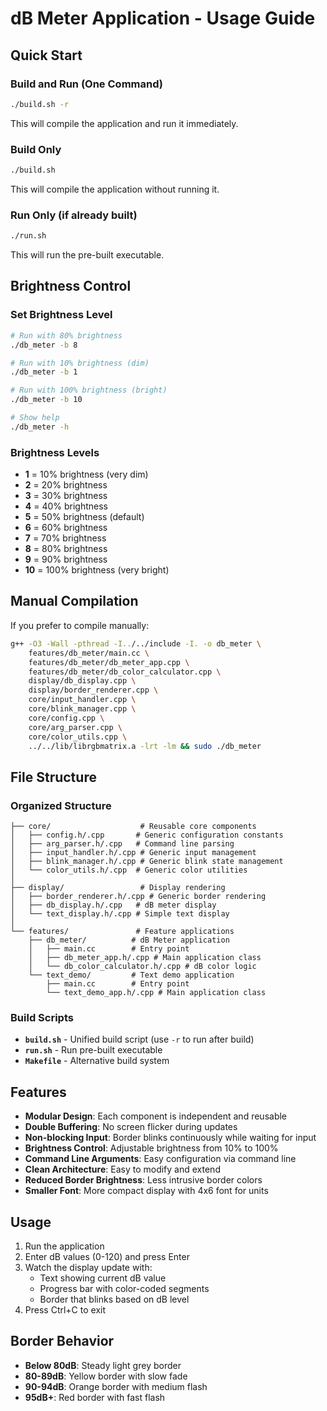 # dB Meter Application - Usage Guide

## Quick Start

### Build and Run (One Command)
```bash
./build.sh -r
```
This will compile the application and run it immediately.

### Build Only
```bash
./build.sh
```
This will compile the application without running it.

### Run Only (if already built)
```bash
./run.sh
```
This will run the pre-built executable.

## Brightness Control

### Set Brightness Level
```bash
# Run with 80% brightness
./db_meter -b 8

# Run with 10% brightness (dim)
./db_meter -b 1

# Run with 100% brightness (bright)
./db_meter -b 10

# Show help
./db_meter -h
```

### Brightness Levels
- **1** = 10% brightness (very dim)
- **2** = 20% brightness
- **3** = 30% brightness
- **4** = 40% brightness
- **5** = 50% brightness (default)
- **6** = 60% brightness
- **7** = 70% brightness
- **8** = 80% brightness
- **9** = 90% brightness
- **10** = 100% brightness (very bright)

## Manual Compilation

If you prefer to compile manually:
```bash
g++ -O3 -Wall -pthread -I../../include -I. -o db_meter \
    features/db_meter/main.cc \
    features/db_meter/db_meter_app.cpp \
    features/db_meter/db_color_calculator.cpp \
    display/db_display.cpp \
    display/border_renderer.cpp \
    core/input_handler.cpp \
    core/blink_manager.cpp \
    core/config.cpp \
    core/arg_parser.cpp \
    core/color_utils.cpp \
    ../../lib/librgbmatrix.a -lrt -lm && sudo ./db_meter
```

## File Structure

### Organized Structure
```
├── core/                    # Reusable core components
│   ├── config.h/.cpp       # Generic configuration constants
│   ├── arg_parser.h/.cpp   # Command line parsing
│   ├── input_handler.h/.cpp # Generic input management
│   ├── blink_manager.h/.cpp # Generic blink state management
│   └── color_utils.h/.cpp  # Generic color utilities
│
├── display/                 # Display rendering
│   ├── border_renderer.h/.cpp # Generic border rendering
│   ├── db_display.h/.cpp   # dB meter display
│   └── text_display.h/.cpp # Simple text display
│
└── features/               # Feature applications
    ├── db_meter/          # dB Meter application
    │   ├── main.cc        # Entry point
    │   ├── db_meter_app.h/.cpp # Main application class
    │   └── db_color_calculator.h/.cpp # dB color logic
    └── text_demo/         # Text demo application
        ├── main.cc        # Entry point
        └── text_demo_app.h/.cpp # Main application class
```

### Build Scripts
- **`build.sh`** - Unified build script (use `-r` to run after build)
- **`run.sh`** - Run pre-built executable
- **`Makefile`** - Alternative build system

## Features

- **Modular Design**: Each component is independent and reusable
- **Double Buffering**: No screen flicker during updates
- **Non-blocking Input**: Border blinks continuously while waiting for input
- **Brightness Control**: Adjustable brightness from 10% to 100%
- **Command Line Arguments**: Easy configuration via command line
- **Clean Architecture**: Easy to modify and extend
- **Reduced Border Brightness**: Less intrusive border colors
- **Smaller Font**: More compact display with 4x6 font for units

## Usage

1. Run the application
2. Enter dB values (0-120) and press Enter
3. Watch the display update with:
   - Text showing current dB value
   - Progress bar with color-coded segments
   - Border that blinks based on dB level
4. Press Ctrl+C to exit

## Border Behavior

- **Below 80dB**: Steady light grey border
- **80-89dB**: Yellow border with slow fade
- **90-94dB**: Orange border with medium flash
- **95dB+**: Red border with fast flash
